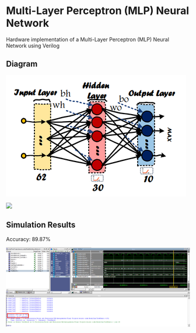 # Multi-Layer Perceptron (MLP) Neural Network

Hardware implementation of a Multi-Layer Perceptron (MLP) Neural Network using Verilog

## Diagram

![The MLP Network](Diagrams/Diagram.png)

![](Diagrams/Datapath.png)

## Simulation Results

Accuracy: 89.87%

![](Diagrams/Simulation%20Result.png)
